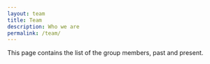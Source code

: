 ```yaml
---
layout: team
title: Team
description: Who we are
permalink: /team/
---
```


This page contains the list of the group members, past and present.
